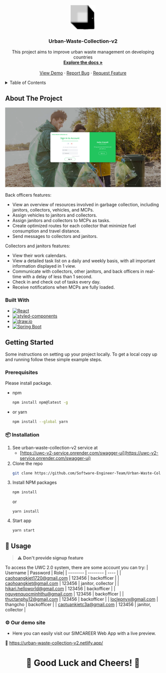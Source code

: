 <!-- PROJECT LOGO -->
<div align="center">
  <a href="https://github.com/Software-Engineer-Team/Urban-Waste-Collection-v2">
    <img src="images/logo.png" alt="Logo" width="80" height="80">
  </a>

<h3 align="center">Urban-Waste-Collection-v2</h3>

  <p align="center">
    This project aims to improve urban waste management on developing countries
    <br />
    <a href="Capstone_Project_Spring2022.pdf" target="_blank"><strong>Explore the docs »</strong></a>
    <br />
    <br />
    <a href="https://urban-waste-collection-v2.netlify.app/" target="_blank">View Demo</a>
    ·
    <a href="https://github.com/Software-Engineer-Team/Urban-Waste-Collection-v2/issues" target="_blank">Report Bug</a>
    ·
    <a href="https://github.com/Software-Engineer-Team/Urban-Waste-Collection-v2/issues/issues" target="_blank">Request Feature</a>
  </p>
</div>

<!-- TABLE OF CONTENTS -->
<details>
  <summary>Table of Contents</summary>
  <ol>
    <li>
      <a href="#about-the-project">About The Project</a>
      <ul>
        <li><a href="#built-with">Built With</a></li>
      </ul>
    </li>
    <li>
      <a href="#getting-started">Getting Started</a>
      <ul>
        <li><a href="#prerequisites">Prerequisites</a></li>
        <li><a href="#%F0%9F%93%A6-installation">Installation</a></li>
      </ul>
    </li>
    <li><a href="#%F0%9F%9A%80-usage">Usage</a></li>
    <li><a href="#%E2%9A%99-our-demo-site">Demo</a></li>
  </ol>
</details>

<!-- ABOUT THE PROJECT -->

## About The Project

[![Product Name Screen Shot][product-screenshot]](https://github.com/Software-Engineer-Team/Urban-Waste-Collection-v2/images/uwc-product.png)

Back officers features:

- View an overview of resources involved in garbage collection, including janitors, collectors, vehicles, and MCPs.
- Assign vehicles to janitors and collectors.
- Assign janitors and collectors to MCPs as tasks.
- Create optimized routes for each collector that minimize fuel consumption and travel distance.
- Send messages to collectors and janitors.

Collectors and janitors features:

- View their work calendars.
- View a detailed task list on a daily and weekly basis, with all important information displayed in 1 view.
- Communicate with collectors, other janitors, and back officers in real-time with a delay of less than 1 second.
- Check in and check out of tasks every day.
- Receive notifications when MCPs are fully loaded.

### Built With

- [![React][React.js]][React-url]
- [![styled-components][styled-components]][styled-components-url]
- [![draw.io][drawio]][drawio-url]
- [![Spring Boot][Spring-Boot]][Spring-Boot-url]

<!-- GETTING STARTED -->

## Getting Started

Some instructions on setting up your project locally.
To get a local copy up and running follow these simple example steps.

### Prerequisites

Please install package.

- npm
  ```sh
  npm install npm@latest -g
  ```
- or yarn

  ```sh
  npm install --global yarn
  ```

### 📦 Installation

1. See urban-waste-collection-v2 service at
   - [https://uwc-v2-service.onrender.com/swagger-ui](https://uwc-v2-service.onrender.com/swagger-ui)
2. Clone the repo
   ```sh
   git clone https://github.com/Software-Engineer-Team/Urban-Waste-Collection-v2
   ```
3. Install NPM packages
   ```sh
   npm install
   ```
   or
   ```
   yarn install
   ```
4. Start app
   ```js
   yarn start
   ```

<!-- USAGE EXAMPLES -->

## 🚀 Usage

> :warning: **Don't provide signup feature**

To access the UWC 2.0 system, there are some account you can try:
| Username | Password | Role|
| -------- | -------- | ---- |
| caohoangkiet1720@gmail.com | 123456 | backofficer |
| caohoangkiet@gmail.com | 123456 | janitor, collector |
| hikari.helloworld@gmail.com | 123456 | backofficer |
| nguyenquocminhthu@gmail.com | 123456 | backofficer |
| thuctanphu12@gmail.com | 123456 | backofficer |
| loclepnvx@gmail.com | thangcho | backofficer |
| caotuankietc3a@gmail.com | 123456 | janitor, collector |

### ⚙ Our demo site

- Here you can easily visit our SIMCAREER Web App with a live preview.

🎯 <https://urban-waste-collection-v2.netlify.app/>

<h1 align="center">🌟 Good Luck and Cheers! 🌟</h1>

[product-screenshot]: images/uwc-product.png
[React.js]: https://img.shields.io/badge/React-20232A?style=for-the-badge&logo=react&logoColor=61DAFB
[React-url]: https://reactjs.org/
[Spring-Boot]: https://img.shields.io/badge/Spring%20Boot-2.7.4-green.svg?style=for-the-badge&logo=spring
[styled-components]: https://img.shields.io/badge/styled--components-%23DB7093.svg?style=for-the-badge&logo=styled-components&logoColor=white
[styled-components-url]: https://styled-components.com/
[drawio]: https://img.shields.io/badge/draw.io-%23000000.svg?style=for-the-badge&logo=draw-dot-io&logoColor=white
[drawio-url]: https://www.draw.io/
[Spring-Boot-url]: https://spring.io/projects/spring-boot
